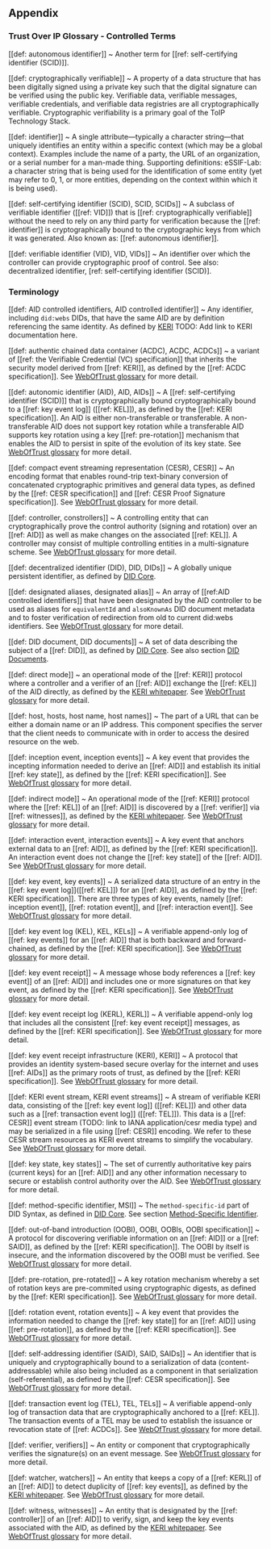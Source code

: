 ## Appendix

### Trust Over IP Glossary - Controlled Terms 

[[def: autonomous identifier]] 
~ Another term for [[ref: self-certifying identifier (SCID)]]. 

[[def: cryptographically verifiable]]
~ A property of a data structure that has been digitally signed using a private key such that the digital signature can be verified using the public key. Verifiable data, verifiable messages, verifiable credentials, and verifiable data registries are all cryptographically verifiable. Cryptographic verifiability is a primary goal of the ToIP Technology Stack.

[[def: identifier]]
~ A single attribute—typically a character string—that uniquely identifies an entity within a specific context (which may be a global context). Examples include the name of a party, the URL of an organization, or a serial number for a man-made thing. Supporting definitions: eSSIF-Lab: a character string that is being used for the identification of some entity (yet may refer to 0, 1, or more entities, depending on the context within which it is being used).

[[def: self-certifying identifier (SCID), SCID, SCIDs]]
~ A subclass of verifiable identifier ([[ref: VID]]) that is [[ref: cryptographically verifiable]] without the need to rely on any third party for verification because the [[ref: identifier]] is cryptographically bound to the cryptographic keys from which it was generated. Also known as: [[ref: autonomous identifier]].

[[def: verifiable identifier (VID), VID, VIDs]]
~ An identifier over which the controller can provide cryptographic proof of control.
See also: decentralized identifier, [ref: self-certifying identifier (SCID)].


### Terminology

[[def: AID controlled identifiers, AID controlled identifier]]
~ Any identifier, including `did:webs` DIDs, that have the same AID are by definition referencing the same identity. As defined by [KERI]() TODO: Add link to KERI documentation here.

[[def: authentic chained data container (ACDC), ACDC, ACDCs]]
~ a variant of [[ref: the Verifiable Credential (VC) specification]] that inherits the security model derived from [[ref: KERI]], as defined by the [[ref:  ACDC specification]]. See [WebOfTrust glossary](https://weboftrust.github.io/WOT-terms/docs/glossary/authentic-chained-data-container) for more detail.

[[def: autonomic identifier (AID), AID, AIDs]]
~ A [[ref: self-certifying identifier (SCID)]] that is cryptographically bound cryptographically bound to a [[ref: key event log]] ([[ref: KEL]]), as defined by the [[ref: KERI specification]]. An AID is either non-transferable or transferable. A non-transferable AID does not support key rotation while a transferable AID supports key rotation using a key [[ref: pre-rotation]] mechanism that enables the AID to persist in spite of the evolution of its key state. See [WebOfTrust glossary](https://weboftrust.github.io/WOT-terms/docs/glossary/autonomic-identifier) for more detail.

[[def: compact event streaming representation (CESR), CESR]]
~ An encoding format that enables round-trip text-binary conversion of concatenated cryptographic primitives and general data types, as defined by the [[ref:  CESR specification]] and [[ref:  CESR Proof Signature specification]].  See [WebOfTrust glossary](https://weboftrust.github.io/WOT-terms/docs/glossary/composable-event-streaming-representation) for more detail.

[[def: controller, constrollers]]
~ A controlling entity that can cryptographically prove the control authority (signing and rotation) over an [[ref: AID]] as well as make changes on the associated [[ref: KEL]]. A controller may consist of multiple controlling entities in a multi-signature scheme. See [WebOfTrust glossary](https://weboftrust.github.io/WOT-terms/docs/glossary/controller) for more detail.

[[def: decentralized identifier (DID), DID, DIDs]]
~ A globally unique persistent identifier, as defined by [DID Core](https://www.w3.org/TR/did-core/#dfn-decentralized-identifiers).

[[def:  designated aliases, designated alias]]
~ An array of [[ref:AID controlled identifiers]] that have been designated by the AID controller to be used as aliases for `equivalentId` and `alsoKnownAs` DID document metadata and to foster verification of redirection from old to current did:webs identifiers. See [WebOfTrust glossary](https://github.com/WebOfTrust/WOT-terms/wiki/designated-aliases) for more detail.

[[def: DID document, DID documents]]
~ A set of data describing the subject of a [[ref: DID]], as defined by [DID Core](https://www.w3.org/TR/did-core/#dfn-did-documents). See also section [DID Documents](#did-documents).

[[def: direct mode]]
~ an operational mode of the [[ref: KERI]] protocol where a controller and a verifier of an [[ref: AID]] exchange the [[ref: KEL]] of the AID directly, as defined by the [KERI whitepaper](https://github.com/SmithSamuelM/Papers/blob/master/whitepapers/KERI_WP_2.x.web.pdf). See [WebOfTrust glossary](https://weboftrust.github.io/WOT-terms/docs/glossary/direct-mode) for more detail.

[[def: host, hosts, host name, host names]]
~ The part of a URL that can be either a domain name or an IP address. This component specifies the server that the client needs to communicate with in order to access the desired resource on the web.

[[def: inception event, inception events]]
~ A key event that provides the incepting information needed to derive an [[ref: AID]] and establish its initial [[ref: key state]], as defined by the [[ref: KERI specification]]. See [WebOfTrust glossary](https://weboftrust.github.io/WOT-terms/docs/glossary/inception-event) for more detail.

[[def: indirect mode]]
~ An operational mode of the [[ref: KERI]] protocol where the [[ref: KEL]] of an [[ref: AID]] is discovered by a [[ref: verifier]] via [[ref: witnesses]], as defined by the [KERI whitepaper](https://github.com/SmithSamuelM/Papers/blob/master/whitepapers/KERI_WP_2.x.web.pdf). See [WebOfTrust glossary](https://weboftrust.github.io/WOT-terms/docs/glossary/indirect-mode) for more detail.

[[def: interaction event, interaction events]]
~ A key event that anchors external data to an [[ref: AID]], as defined by the [[ref: KERI specification]]. An interaction event does not change the [[ref: key state]] of the [[ref: AID]]. See [WebOfTrust glossary](https://weboftrust.github.io/WOT-terms/docs/glossary/interaction-event) for more detail.

[[def: key event, key events]]
~ A serialized data structure of an entry in the [[ref: key event log]]([[ref: KEL]]) for an [[ref: AID]], as defined by the [[ref: KERI specification]]. There are three types of key events, namely [[ref: inception event]], [[ref: rotation event]], and [[ref: interaction event]]. See [WebOfTrust glossary](https://weboftrust.github.io/WOT-terms/docs/glossary/key-event) for more detail.

[[def: key event log (KEL), KEL, KELs]]
~ A verifiable append-only log of [[ref: key events]] for an [[ref: AID]] that is both backward and forward-chained, as defined by the [[ref: KERI specification]]. See [WebOfTrust glossary](https://weboftrust.github.io/WOT-terms/docs/glossary/key-event-log) for more detail.

[[def: key event receipt]]
~ A message whose body references a [[ref: key event]] of an [[ref: AID]] and includes one or more signatures on that key event, as defined by the [[ref: KERI specification]]. See [WebOfTrust glossary](https://weboftrust.github.io/WOT-terms/docs/glossary/key-event-receipt) for more detail.

[[def: key event receipt log (KERL), KERL]]
~ A verifiable append-only log that includes all the consistent [[ref: key event receipt]] messages, as defined by the [[ref: KERI specification]]. See [WebOfTrust glossary](https://weboftrust.github.io/WOT-terms/docs/glossary/key-event-receipt-log) for more detail.

[[def: key event receipt infrastructure (KERI), KERI]]
~ A protocol that provides an identity system-based secure overlay for the internet and uses [[ref: AIDs]] as the primary roots of trust, as defined by the [[ref: KERI specification]]. See [WebOfTrust glossary](https://weboftrust.github.io/WOT-terms/docs/glossary/key-event-receipt-infrastructure) for more detail.

[[def: KERI event stream, KERI event streams]]
~ A stream of verifiable KERI data, consisting of the [[ref: key event log]] ([[ref: KEL]]) and other data such as a [[ref: transaction event log]] ([[ref: TEL]]). This data is a [[ref: CESR]] event stream (TODO: link to IANA application/cesr media type) and may be serialized in a file using [[ref: CESR]] encoding. We refer to these CESR stream resources as KERI event streams to simplify the vocabulary. See [WebOfTrust glossary](https://weboftrust.github.io/WOT-terms/docs/glossary/keri-event-stream) for more detail. 

[[def: key state, key states]]
~ The set of currently authoritative key pairs (current keys) for an [[ref: AID]] and any other information necessary to secure or establish control authority over the AID. See [WebOfTrust glossary](https://weboftrust.github.io/WOT-terms/docs/glossary/key-state) for more detail.

[[def: method-specific identifier, MSI]]
~ The `method-specific-id` part of DID Syntax, as defined in [DID Core](https://www.w3.org/TR/did-core/#did-syntax). See section [Method-Specific Identifier](#method-specific-identifier).

[[def: out-of-band introduction (OOBI), OOBI, OOBIs, OOBI specification]]
~ A protocol for discovering verifiable information on an [[ref: AID]] or a [[ref: SAID]], as defined by the [[ref:  KERI specification]]. The OOBI by itself is insecure, and the information discovered by the OOBI must be verified. See [WebOfTrust glossary](https://weboftrust.github.io/WOT-terms/docs/glossary/out-of-band-introduction) for more detail.

[[def: pre-rotation, pre-rotated]]
~ A key rotation mechanism whereby a set of rotation keys are pre-commited using cryptographic digests, as defined by the [[ref: KERI specification]]. See [WebOfTrust glossary](https://weboftrust.github.io/WOT-terms/docs/glossary/pre-rotation) for more detail.

[[def: rotation event, rotation events]]
~ A key event that provides the information needed to change the [[ref: key state]] for an [[ref: AID]] using [[ref: pre-rotation]], as defined by the [[ref: KERI specification]]. See [WebOfTrust glossary](https://weboftrust.github.io/WOT-terms/docs/glossary/rotation-event) for more detail.

[[def: self-addressing identifier (SAID), SAID, SAIDs]]
~ An identifier that is uniquely and cryptographically bound to a serialization of data (content-addressable) while also being included as a component in that serialization (self-referential), as defined by the [[ref:  CESR specification]]. See [WebOfTrust glossary](https://weboftrust.github.io/WOT-terms/docs/glossary/self-addressing-identifier) for more detail.

[[def: transaction event log (TEL), TEL, TELs]]
~ A verifiable append-only log of transaction data that are cryptographically anchored to a [[ref: KEL]]. The transaction events of a TEL may be used to establish the issuance or revocation state of [[ref: ACDCs]]. See [WebOfTrust glossary](https://weboftrust.github.io/WOT-terms/docs/glossary/transaction-event-log) for more detail.

[[def: verifier, verifiers]]
~ An entity or component that cryptographically verifies the signature(s) on an event message. See [WebOfTrust glossary](https://weboftrust.github.io/WOT-terms/docs/glossary/verifier) for more detail.

[[def: watcher, watchers]]
~ An entity that keeps a copy of a [[ref: KERL]] of an [[ref: AID]] to detect duplicity of [[ref: key events]], as defined by the [KERI whitepaper](https://github.com/SmithSamuelM/Papers/blob/master/whitepapers/KERI_WP_2.x.web.pdf). See [WebOfTrust glossary](https://weboftrust.github.io/WOT-terms/docs/glossary/watcher) for more detail.

[[def: witness, witnesses]]
~ An entity that is designated by the [[ref: controller]] of an [[ref: AID]] to verify, sign, and keep the key events associated with the AID, as defined by the [KERI whitepaper](https://github.com/SmithSamuelM/Papers/blob/master/whitepapers/KERI_WP_2.x.web.pdf). See [WebOfTrust glossary](https://weboftrust.github.io/WOT-terms/docs/glossary/witness) for more detail.